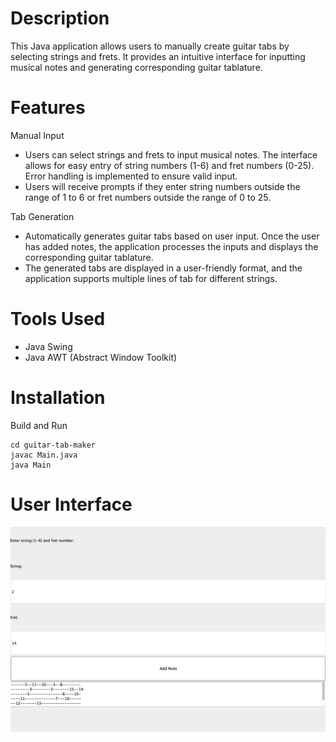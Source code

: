 

# Description
This Java application allows users to manually create guitar tabs by selecting strings and frets. It provides an intuitive interface for inputting musical notes and generating corresponding guitar tablature.

# Features
Manual Input
- Users can select strings and frets to input musical notes. The interface allows for easy entry of string numbers (1-6) and fret numbers (0-25).
Error handling is implemented to ensure valid input.
- Users will receive prompts if they enter string numbers outside the range of 1 to 6 or fret numbers outside the range of 0 to 25.

Tab Generation

- Automatically generates guitar tabs based on user input. Once the user has added notes, the application processes the inputs and displays the corresponding guitar tablature.
- The generated tabs are displayed in a user-friendly format, and the application supports multiple lines of tab for different strings.

# Tools Used
- Java Swing
- Java AWT (Abstract Window Toolkit)



# Installation

Build and Run

```
cd guitar-tab-maker
javac Main.java
java Main
```
# User Interface
![Alt text](GUI.png)

